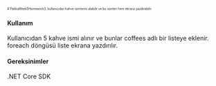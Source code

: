 <span style="font-size:0.5em;"># PatikaWeek5Homework3, 
kullanıcıdan kahve isimlerini alabilir ve bu isimleri hem ekrana yazdırabilir 
<H4>Kullanım</H4>
Kullanıcıdan 5 kahve ismi alınır ve bunlar coffees adlı bir listeye eklenir.<br>
foreach döngüsü liste ekrana yazdırılır.<br>
<H4>Gereksinimler</H4>
.NET Core SDK<br>
</span>
